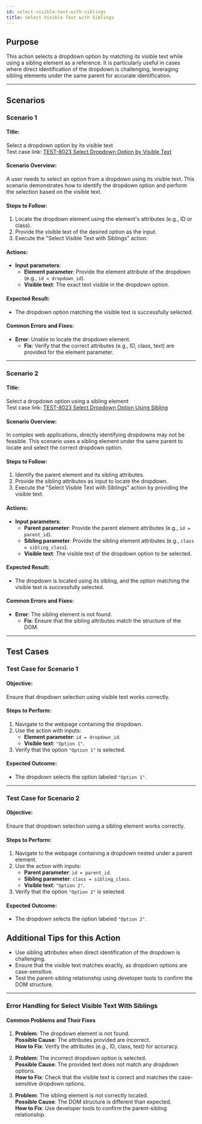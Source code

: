```yaml
---
id: select-visible-text-with-siblings
title: Select Visible Text with Siblings
---
```


## Purpose
This action selects a dropdown option by matching its visible text while using a sibling element as a reference. It is particularly useful in cases where direct identification of the dropdown is challenging, leveraging sibling elements under the same parent for accurate identification.

---

## Scenarios

### Scenario 1

#### Title:
Select a dropdown option by its visible text  
Test case link: [TEST-8023 Select Dropdown Option by Visible Text](https://zeuz.zeuz.ai/Home/ManageTestCases/Edit/TEST-8023/#parentHorizontalTab2)

#### Scenario Overview:
A user needs to select an option from a dropdown using its visible text. This scenario demonstrates how to identify the dropdown option and perform the selection based on the visible text.

#### Steps to Follow:
1. Locate the dropdown element using the element's attributes (e.g., ID or class).
2. Provide the visible text of the desired option as the input.
3. Execute the "Select Visible Text with Siblings" action.

#### Actions:
- **Input parameters**:
  - **Element parameter**: Provide the element attribute of the dropdown (e.g., `id = dropdown_id`).
  - **Visible text**: The exact text visible in the dropdown option.

#### Expected Result:
- The dropdown option matching the visible text is successfully selected.

#### Common Errors and Fixes:
- **Error**: Unable to locate the dropdown element.
  - **Fix**: Verify that the correct attributes (e.g., ID, class, text) are provided for the element parameter.

---

### Scenario 2

#### Title:
Select a dropdown option using a sibling element  
Test case link: [TEST-8023 Select Dropdown Option Using Sibling](https://zeuz.zeuz.ai/Home/ManageTestCases/Edit/TEST-8023/#parentHorizontalTab2)

#### Scenario Overview:
In complex web applications, directly identifying dropdowns may not be feasible. This scenario uses a sibling element under the same parent to locate and select the correct dropdown option.

#### Steps to Follow:
1. Identify the parent element and its sibling attributes.
2. Provide the sibling attributes as input to locate the dropdown.
3. Execute the "Select Visible Text with Siblings" action by providing the visible text.

#### Actions:
- **Input parameters**:
  - **Parent parameter**: Provide the parent element attributes (e.g., `id = parent_id`).
  - **Sibling parameter**: Provide the sibling element attributes (e.g., `class = sibling_class`).
  - **Visible text**: The visible text of the dropdown option to be selected.

#### Expected Result:
- The dropdown is located using its sibling, and the option matching the visible text is successfully selected.

#### Common Errors and Fixes:
- **Error**: The sibling element is not found.
  - **Fix**: Ensure that the sibling attributes match the structure of the DOM.

---

## Test Cases

### Test Case for Scenario 1

#### Objective:
Ensure that dropdown selection using visible text works correctly.

#### Steps to Perform:
1. Navigate to the webpage containing the dropdown.
2. Use the action with inputs:
   - **Element parameter**: `id = dropdown_id`.
   - **Visible text**: `"Option 1"`.
3. Verify that the option `"Option 1"` is selected.

#### Expected Outcome:
- The dropdown selects the option labeled `"Option 1"`.

---

### Test Case for Scenario 2

#### Objective:
Ensure that dropdown selection using a sibling element works correctly.

#### Steps to Perform:
1. Navigate to the webpage containing a dropdown nested under a parent element.
2. Use the action with inputs:
   - **Parent parameter**: `id = parent_id`.
   - **Sibling parameter**: `class = sibling_class`.
   - **Visible text**: `"Option 2"`.
3. Verify that the option `"Option 2"` is selected.

#### Expected Outcome:
- The dropdown selects the option labeled `"Option 2"`.

## Additional Tips for this Action
- Use sibling attributes when direct identification of the dropdown is challenging.
- Ensure that the visible text matches exactly, as dropdown options are case-sensitive.
- Test the parent-sibling relationship using developer tools to confirm the DOM structure.

---

### Error Handling for Select Visible Text With Siblings

#### Common Problems and Their Fixes
1. **Problem**: The dropdown element is not found.  
   **Possible Cause**: The attributes provided are incorrect.  
   **How to Fix**: Verify the attributes (e.g., ID, class, text) for accuracy.

2. **Problem**: The incorrect dropdown option is selected.  
   **Possible Cause**: The provided text does not match any dropdown options.  
   **How to Fix**: Check that the visible text is correct and matches the case-sensitive dropdown options.

3. **Problem**: The sibling element is not correctly located.  
   **Possible Cause**: The DOM structure is different than expected.  
   **How to Fix**: Use developer tools to confirm the parent-sibling relationship.